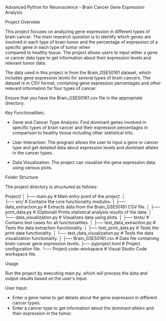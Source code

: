 Advanced Python for Neuroscience - Brain Cancer Gene Expression Analysis

Project Overview

This project focuses on analyzing gene expression in different types of brain cancer. 
The main research question is to identify which genes are involved in each type of brain 
tumor and the percentage of expression of a specific gene in each type of tumor when  
compared to healthy tissue. The project allows users to input either a gene or cancer data
type to get information about their expression levels and relevant tumor data.

The data used in this project is from the Brain_GSE50161 dataset, which includes gene 
expression levels for several types of brain cancers. The dataset is in CSV format,
containing gene expression percentages and other relevant information for four types of cancer.

Ensure that you have the Brain_GSE50161.csv file in the appropriate directory.


Key Functionalities:
- Gene and Cancer Type Analysis: Find dominant genes involved in specific types of brain cancer and their expression
                                 percentages in comparison to healthy tissue including other statistical info.

- User Interaction: The program allows the user to input a gene or cancer type and get detailed 
                    data about expression levels and dominant alleles in the cancer types.

- Data Visualization: The project can visualize the gene expression data using various plots.


Folder Structure

The project directory is structured as follows:

Project/
│
├── main.py                      # Main entry point of the project.
│                    
├── src/                         # Contains the core functionality modules.
│   ├── data_extraction.py       # Extracts data from the Brain_GSE50161 CSV file.
│   ├── print_data.py            # (Optional) Prints statistical analysis results of the data.
│   └── data_visualization.py    # Visualizes data using plots.
│
├── tests/                       # Contains test cases for all functionalities.
│   ├── test_data_extraction.py  # Tests the data extraction functionality.
│   ├── test_print_data.py       # Tests the print data functionality.
│   └── test_data_visualization.py # Tests the data visualization functionality.
│
├── Brain_GSE50161.csv           # Data file containing brain cancer gene expression levels.
├── pyproject.toml               # Project configuration file.
└── Project.code-workspace       # Visual Studio Code workspace file.





Usage

Run the project by executing main.py, which will process the data and output results based on the user's input. 

User Input:
- Enter a gene name to get details about the gene expression in different cancer types.
- Enter a cancer type to get information about the dominant alleles and their expression in the tumor.
